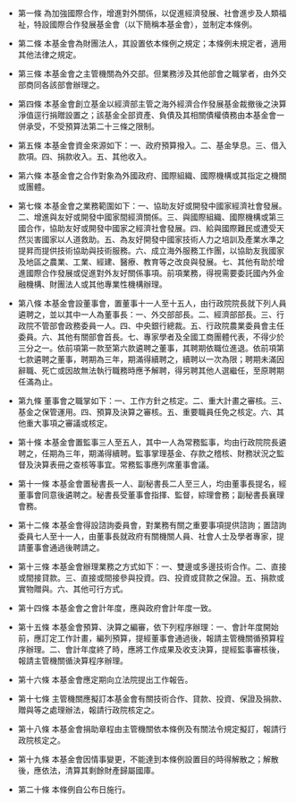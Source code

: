 * 第一條 為加強國際合作，增進對外關係，以促進經濟發展、社會進步及人類福祉，特設國際合作發展基金會（以下簡稱本基金會），並制定本條例。

* 第二條 本基金會為財團法人，其設置依本條例之規定；本條例未規定者，適用其他法律之規定。

* 第三條 本基金會之主管機關為外交部。但業務涉及其他部會之職掌者，由外交部商同各該部會辦理之。

* 第四條 本基金會創立基金以經濟部主管之海外經濟合作發展基金裁撤後之決算淨值逕行捐贈設置之；該基金全部資產、負債及其相關債權債務由本基金會一併承受，不受預算法第二十三條之限制。

* 第五條 本基金會資金來源如下：一、政府預算撥入。二、基金孳息。三、借入款項。四、捐款收入。五、其他收入。

* 第六條 本基金會之合作對象為外國政府、國際組織、國際機構或其指定之機關或團體。

* 第七條 本基金會之業務範圍如下：一、協助友好或開發中國家經濟社會發展。二、增進與友好或開發中國家間經濟關係。三、與國際組織、國際機構或第三國合作，協助友好或開發中國家之經濟社會發展。四、給與國際難民或遭受天然災害國家以人道救助。五、為友好開發中國家技術人力之培訓及產業水準之提昇而提供技術協助與技術服務。六、成立海外服務工作團，以協助友我國家及地區之農業、工業、經建、醫療、教育等之改良與發展。七、其他有助於增進國際合作發展或促進對外友好關係事項。前項業務，得視需要委託國內外金融機構、財團法人或其他專業性機構辦理。

* 第八條 本基金會設董事會，置董事十一人至十五人，由行政院院長就下列人員遴聘之，並以其中一人為董事長：一、外交部部長。二、經濟部部長。三、行政院不管部會政務委員一人。四、中央銀行總裁。五、行政院農業委員會主任委員。六、其他有關部會首長。七、專家學者及全國工商團體代表，不得少於三分之一。依前項第一款至第六款遴聘之董事，其聘期依職位進退。依前項第七款遴聘之董事，聘期為三年，期滿得續聘之，續聘以一次為限；聘期未滿因辭職、死亡或因故無法執行職務時應予解聘，得另聘其他人選繼任，至原聘期任滿為止。

* 第九條 董事會之職掌如下：一、工作方針之核定。二、重大計畫之審核。三、基金之保管運用。四、預算及決算之審核。五、重要職員任免之核定。六、其他重大事項之審議或核定。

* 第十條 本基金會置監事三人至五人，其中一人為常務監事，均由行政院院長遴聘之，任期為三年，期滿得續聘。監事掌理基金、存款之稽核、財務狀況之監督及決算表冊之查核等事宜。常務監事應列席董事會議。

* 第十一條 本基金會置秘書長一人、副秘書長二人至三人，均由董事長提名，經董事會同意後遴聘之。秘書長受董事會指揮、監督，綜理會務；副秘書長襄理會務。

* 第十二條 本基金會得設諮詢委員會，對業務有關之重要事項提供諮詢；置諮詢委員七人至十一人，由董事長就政府有關機關人員、社會人士及學者專家，提請董事會通過後聘請之。

* 第十三條 本基金會辦理業務之方式如下：一、雙邊或多邊技術合作。二、直接或間接貸款。三、直接或間接參與投資。四、投資或貸款之保證。五、捐款或實物贈與。六、其他可行方式。

* 第十四條 本基金會之會計年度，應與政府會計年度一致。

* 第十五條 本基金會預算、決算之編審，依下列程序辦理：一、會計年度開始前，應訂定工作計畫，編列預算，提經董事會通過後，報請主管機關循預算程序辦理。二、會計年度終了時，應將工作成果及收支決算，提經監事審核後，報請主管機關循決算程序辦理。

* 第十六條 本基金會應定期向立法院提出工作報告。

* 第十七條 主管機關應擬訂本基金會有關技術合作、貸款、投資、保證及捐款、贈與等之處理辦法，報請行政院核定之。

* 第十八條 本基金會捐助章程由主管機關依本條例及有關法令規定擬訂，報請行政院核定之。

* 第十九條 本基金會因情事變更，不能達到本條例設置目的時得解散之；解散後，應依法，清算其剩餘財產歸屬國庫。

* 第二十條 本條例自公布日施行。

